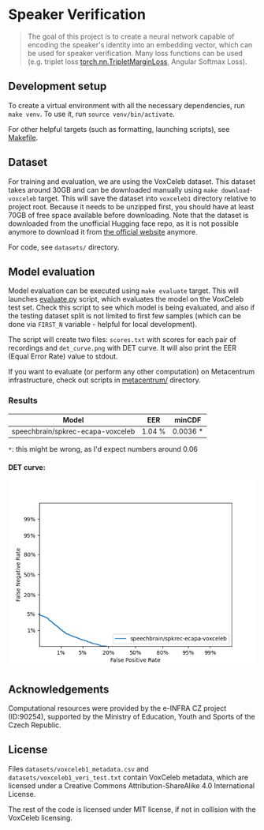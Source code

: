# Speaker Verification

> The goal of this project is to create a neural network capable of encoding the speaker's identity into 
an embedding vector, which can be used for speaker verification. Many loss functions can be used (e.g. triplet loss 
[torch.nn.TripletMarginLoss](https://pytorch.org/docs/stable/generated/torch.nn.TripletMarginLoss.html),
Angular Softmax Loss).

## Development setup

To create a virtual environment with all the necessary dependencies, run `make venv`. To use it,
run `source venv/bin/activate`.

For other helpful targets (such as formatting, launching scripts), see [Makefile](Makefile).

## Dataset

For training and evaluation, we are using the VoxCeleb dataset. This dataset takes around 30GB and can be downloaded
manually using `make download-voxceleb` target. This will save the dataset into `voxceleb1` directory relative 
to project root. Because it needs to be unzipped first, you should have at least 70GB of free space available before 
downloading. Note that the dataset is downloaded from the unofficial Hugging face repo, as it is not possible anymore 
to download it from [the official website](http://www.robots.ox.ac.uk/~vgg/data/voxceleb/) anymore.

For code, see `datasets/` directory.

## Model evaluation

Model evaluation can be executed using `make evaluate` target. This will launches [evaluate.py](evaluate.py) script,
which evaluates the model on the VoxCeleb test set. Check this script to see which model is being evaluated, and also
if the testing dataset split is not limited to first few samples (which can be done via `FIRST_N` variable - helpful
for local development).

The script will create two files: `scores.txt` with scores for each pair of recordings and `det_curve.png` with DET 
curve. It will also print the EER (Equal Error Rate) value to stdout.

If you want to evaluate (or perform any other computation) on Metacentrum infrastructure, check out scripts 
in [metacentrum/](metacentrum/) directory.

### Results

| Model                             | EER    | minCDF   |
|-----------------------------------|--------|----------|
| speechbrain/spkrec-ecapa-voxceleb | 1.04 % | 0.0036 * |

`*`: this might be wrong, as I'd expect numbers around 0.06

#### DET curve:

![speechbrain/spkrec-ecapa-voxceleb](docs/speechbrain-spkrec-ecapa-voxceleb-det.png)

## Acknowledgements

Computational resources were provided by the e-INFRA CZ project (ID:90254),
supported by the Ministry of Education, Youth and Sports of the Czech Republic.

## License

Files `datasets/voxceleb1_metadata.csv` and `datasets/voxceleb1_veri_test.txt` contain VoxCeleb metadata,
which are licensed under a Creative Commons Attribution-ShareAlike 4.0 International License.

The rest of the code is licensed under MIT license, if not in collision with the VoxCeleb licensing.
